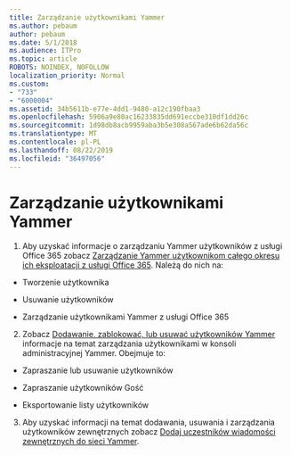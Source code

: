 ```yaml
---
title: Zarządzanie użytkownikami Yammer
ms.author: pebaum
author: pebaum
ms.date: 5/1/2018
ms.audience: ITPro
ms.topic: article
ROBOTS: NOINDEX, NOFOLLOW
localization_priority: Normal
ms.custom:
- "733"
- "6000004"
ms.assetid: 34b5611b-e77e-4dd1-9480-a12c190fbaa3
ms.openlocfilehash: 5906a9e80ac16233835dd691eccbe310df1dd26c
ms.sourcegitcommit: 1d98db8acb9959aba3b5e308a567ade6b62da56c
ms.translationtype: MT
ms.contentlocale: pl-PL
ms.lasthandoff: 08/22/2019
ms.locfileid: "36497056"
---
```

# <a name="managing-yammer-users"></a>Zarządzanie użytkownikami Yammer

1. Aby uzyskać informacje o zarządzaniu Yammer użytkowników z usługi Office 365 zobacz [Zarządzanie Yammer użytkownikom całego okresu ich eksploatacji z usługi Office 365](https://support.office.com/article/6c4c8fff-6444-404a-bffc-f9da0bcc3039). Należą do nich na:

  - Tworzenie użytkownika

  - Usuwanie użytkowników

  - Zarządzanie użytkownikami Yammer z usługi Office 365

2. Zobacz [Dodawanie, zablokować, lub usuwać użytkowników Yammer](http://alchemyportal.azurewebsites.net/Rule/ManageYammer%20users%20across%20their%20lifecycle%20from%20Office%20365) informacje na temat zarządzania użytkownikami w konsoli administracyjnej Yammer. Obejmuje to:

  - Zapraszanie lub usuwanie użytkowników

  - Zapraszanie użytkowników Gość

  - Eksportowanie listy użytkowników

3. Aby uzyskać informacji na temat dodawania, usuwania i zarządzania użytkowników zewnętrznych zobacz [Dodaj uczestników wiadomości zewnętrznych do sieci Yammer](https://support.office.com/article/423653bb-86b2-4eac-9d7e-dca121f7c16c).
